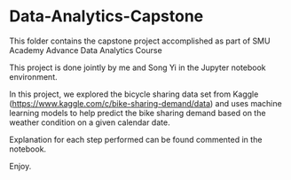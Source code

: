 # Data-Analytics-Capstone
This folder contains the capstone project accomplished as part of SMU Academy Advance Data Analytics Course

This project is done jointly by me and Song Yi in the Jupyter notebook environment.

In this project, we explored the bicycle sharing data set from Kaggle (https://www.kaggle.com/c/bike-sharing-demand/data) and uses machine learning models to help predict the bike sharing demand based on the weather condition on a given calendar date.

Explanation for each step performed can be found commented in the notebook.

Enjoy.

